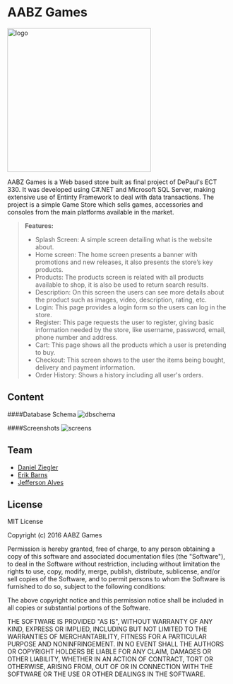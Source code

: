# AABZ Games

<img width="325" alt="logo" src="https://cloud.githubusercontent.com/assets/7515790/14262609/005dd30c-fa7c-11e5-9ea0-5715bc348cef.png">

AABZ Games is a Web based store built as final project of DePaul's ECT 330. It was developed using C#.NET and Microsoft SQL Server, making extensive use of Entinty Framework to deal with data transactions. The project is a simple Game Store which sells games, accessories and consoles from the main platforms available in the market. 


> **Features:**
> - Splash Screen: A simple screen detailing what is the website about.
> - Home screen: The home screen presents a banner with promotions and new releases, it also presents the store’s key products.
> - Products: The products screen is related with all products available to shop, it is also be used to return search results.
> - Description: On this screen the users can see more details about the product such as images, video, description, rating, etc.
> - Login: This page provides a login form so the users can log in the store.
> - Register: This page requests the user to register, giving basic information needed by the store, like username, password, email, phone number and address.
> - Cart: This page shows all the products which a user is pretending to buy.
> - Checkout: This screen shows to the user the items being bought, delivery and payment information.
> - Order History: Shows a history including all user's orders.

Content
-------------
####Database Schema
![dbschema](https://cloud.githubusercontent.com/assets/7515790/14262608/0057e500-fa7c-11e5-8ae8-12baebfba7e9.png)

####Screenshots
![screens](https://cloud.githubusercontent.com/assets/7515790/14263665/814cf330-fa81-11e5-816c-0dbeed0a127d.png)



Team
-------------
- [Daniel Ziegler](https://github.com/movezig5)
- [Erik Barns](https://github.com/ebarns)
- [Jefferson Alves](https://www.linkedin.com/in/jeffersoanlvess)


License
-------------
MIT License

Copyright (c) 2016 AABZ Games

Permission is hereby granted, free of charge, to any person obtaining a copy
of this software and associated documentation files (the "Software"), to deal
in the Software without restriction, including without limitation the rights
to use, copy, modify, merge, publish, distribute, sublicense, and/or sell
copies of the Software, and to permit persons to whom the Software is
furnished to do so, subject to the following conditions:

The above copyright notice and this permission notice shall be included in all
copies or substantial portions of the Software.

THE SOFTWARE IS PROVIDED "AS IS", WITHOUT WARRANTY OF ANY KIND, EXPRESS OR
IMPLIED, INCLUDING BUT NOT LIMITED TO THE WARRANTIES OF MERCHANTABILITY,
FITNESS FOR A PARTICULAR PURPOSE AND NONINFRINGEMENT. IN NO EVENT SHALL THE
AUTHORS OR COPYRIGHT HOLDERS BE LIABLE FOR ANY CLAIM, DAMAGES OR OTHER
LIABILITY, WHETHER IN AN ACTION OF CONTRACT, TORT OR OTHERWISE, ARISING FROM,
OUT OF OR IN CONNECTION WITH THE SOFTWARE OR THE USE OR OTHER DEALINGS IN THE
SOFTWARE.




